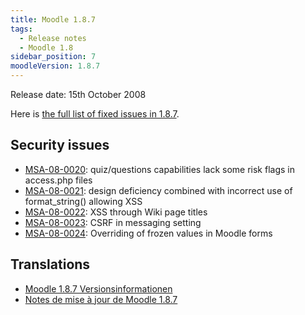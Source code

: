```yaml
---
title: Moodle 1.8.7
tags:
  - Release notes
  - Moodle 1.8
sidebar_position: 7
moodleVersion: 1.8.7
---
```

Release date: 15th October 2008

Here is [the full list of fixed issues in 1.8.7](http://moodle.atlassian.net/browse/MDL/fixforversion/10291).

## Security issues

- [MSA-08-0020](http://moodle.org/mod/forum/discuss.php?d=108588): quiz/questions capabilities lack some risk flags in access.php files
- [MSA-08-0021](http://moodle.org/mod/forum/discuss.php?d=108589): design deficiency combined with incorrect use of format_string() allowing XSS
- [MSA-08-0022](http://moodle.org/mod/forum/discuss.php?d=108590): XSS through Wiki page titles
- [MSA-08-0023](http://moodle.org/mod/forum/discuss.php?d=108591): CSRF in messaging setting
- [MSA-08-0024](http://moodle.org/mod/forum/discuss.php?d=108592): Overriding of frozen values in Moodle forms

## Translations

- [Moodle 1.8.7 Versionsinformationen](https://docs.moodle.org/de/Moodle_1.8.7_Versionsinformationen)
- [Notes de mise à jour de Moodle 1.8.7](https://docs.moodle.org/fr/Notes_de_mise_à_jour_de_Moodle_1.8.7)
